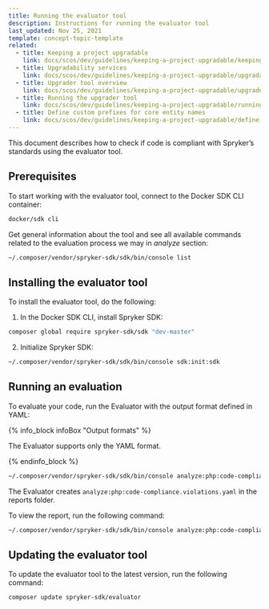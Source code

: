 ```yaml
---
title: Running the evaluator tool
description: Instructions for running the evaluator tool
last_updated: Nov 25, 2021
template: concept-topic-template
related:
  - title: Keeping a project upgradable
    link: docs/scos/dev/guidelines/keeping-a-project-upgradable/keeping-a-project-upgradable.html
  - title: Upgradability services
    link: docs/scos/dev/guidelines/keeping-a-project-upgradable/upgradability-services.html
  - title: Upgrader tool overview
    link: docs/scos/dev/guidelines/keeping-a-project-upgradable/upgrader-tool-overview.html
  - title: Running the upgrader tool
    link: docs/scos/dev/guidelines/keeping-a-project-upgradable/running-the-upgrader-tool.html
  - title: Define custom prefixes for core entity names
    link: docs/scos/dev/guidelines/keeping-a-project-upgradable/define-customs-prefixes-for-core-entity-names.md.html
---
```


This document describes how to check if code is compliant with Spryker’s standards using the evaluator tool.

## Prerequisites

To start working with the evaluator tool, connect to the Docker SDK CLI container:

```bash
docker/sdk cli
```

Get general information about the tool and see all available commands related to the evaluation process we may in *analyze* section:

```bash
~/.composer/vendor/spryker-sdk/sdk/bin/console list
```

## Installing the evaluator tool

To install the evaluator tool, do the following:

1. In the Docker SDK CLI, install Spryker SDK:

```bash
composer global require spryker-sdk/sdk "dev-master"
```

2. Initialize Spryker SDK:

```bash
~/.composer/vendor/spryker-sdk/sdk/bin/console sdk:init:sdk
```

## Running an evaluation

To evaluate your code, run the Evaluator with the output format defined in YAML:

{% info_block infoBox "Output formats" %}

The Evaluator supports only the YAML format.

{% endinfo_block %}


```bash
~/.composer/vendor/spryker-sdk/sdk/bin/console analyze:php:code-compliance --format=yaml
```

The Evaluator creates `analyze:php:code-compliance.violations.yaml` in the reports folder.

To view the report, run the following command:

```bash
~/.composer/vendor/spryker-sdk/sdk/bin/console analyze:php:code-compliance-report
```

## Updating the evaluator tool

To update the evaluator tool to the latest version, run the following command:

```bash
composer update spryker-sdk/evaluator
```
